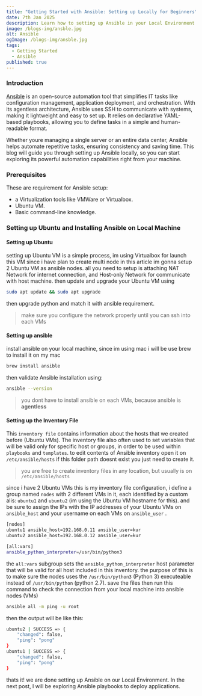 ```yaml
---
title: "Getting Started with Ansible: Setting up Locally for Beginners"
date: 7th Jan 2025
description: Learn how to setting up Ansible in your Local Environment
image: /blogs-img/ansble.jpg
alt: Ansible
ogImage: /blogs-img/ansble.jpg
tags:
  - Getting Started
  - Ansible
published: true
---
```


### Introduction

[Ansible](https://www.redhat.com/en/ansible-collaborative?intcmp=7015Y000003t7aWQAQ) is an open-source automation tool that simplifies IT tasks like configuration management, application deployment, and orchestration. With its agentless architecture, Ansible uses SSH to communicate with systems, making it lightweight and easy to set up. It relies on declarative YAML-based playbooks, allowing you to define tasks in a simple and human-readable format.

Whether youre managing a single server or an entire data center, Ansible helps automate repetitive tasks, ensuring consistency and saving time. This blog will guide you through setting up Ansible locally, so you can start exploring its powerful automation capabilities right from your machine.

### Prerequisites

These are requirement for Ansible setup:

- a Virtualization tools like VMWare or Virtualbox.
- Ubuntu VM.
- Basic command-line knowledge.

### Setting up Ubuntu and Installing Ansible on Local Machine

#### Setting up Ubuntu

setting up Ubuntu VM is a simple process, im using Virtualbox for launch this VM since i have plan to create multi node in this article im gonna setup 2 Ubuntu VM as ansible nodes. all you need to setup is attaching NAT Network for internet connection, and Host-only Network for communicate with host machine. then update and upgrade your Ubuntu VM using

```bash
sudo apt update && sudo apt upgrade
```

then upgrade python and match it with ansible requirement.

> make sure you configure the network properly until you can ssh into each VMs

#### Setting up ansible

install ansible on your local machine, since im using mac i will be use brew to install it on my mac

```bash
brew install ansible
```

then validate Ansible installation using:

```bash
ansible --version
```

> you dont have to install ansible on each VMs, because ansible is **agentless**

#### Setting up the Inventory File

This `inventory file` contains information about the hosts that we created before (Ubuntu VMs). The inventory file also often used to set variables that will be valid only for specific host or groups, in order to be used within `playbooks` and `templates`. to edit contents of Ansible inventory open it on `/etc/ansible/hosts` if this folder path doesnt exist you just need to create it.

> you are free to create inventory files in any location, but usually is on `/etc/ansible/hosts`

since i have 2 Ubuntu VMs this is my inventory file configuration, i define a group named `nodes` with 2 different VMs in it, each identified by a custom alis: `ubuntu1` and `ubuntu2` (im using the Ubuntu VM hostname for this). and be sure to assign the IPs with the IP addresses of your Ubuntu VMs on `ansible_host` and your username on each VMs on `ansible_user` .

```bash [/etc/ansible/hosts]
[nodes]
ubuntu1 ansible_host=192.168.0.11 ansible_user=kur
ubuntu2 ansible_host=192.168.0.12 ansible_user=kur

[all:vars]
ansible_python_interpreter=/usr/bin/python3
```

the `all:vars` subgroup sets the `ansible_python_interpreter` host parameter that will be valid for all host included in this inventory. the purpose of this is to make sure the nodes uses the `/usr/bin/python3` (Python 3) executeable instead of `/usr/bin/python` (python 2.7). save the files then run this command to check the connection from your local machine into ansible nodes (VMs)

```bash
ansible all -m ping -u root
```

then the output will be like this:

```bash
ubuntu2 | SUCCESS => {
    "changed": false,
    "ping": "pong"
}
ubuntu1 | SUCCESS => {
    "changed": false,
    "ping": "pong"
}
```

thats it! we are done setting up Ansible on our Local Environment.
In the next post, I will be exploring Ansible playbooks to deploy applications.

